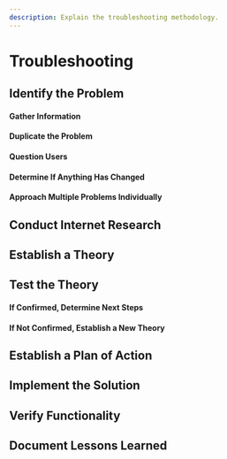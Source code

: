 ```yaml
---
description: Explain the troubleshooting methodology.
---
```


# Troubleshooting

## Identify the Problem

#### Gather Information

#### Duplicate the Problem

#### Question Users

#### Determine If Anything Has Changed

#### Approach Multiple Problems Individually

## Conduct Internet Research

## Establish a Theory

## Test the Theory

#### If Confirmed, Determine Next Steps

#### If Not Confirmed, Establish a New Theory

## Establish a Plan of Action

## Implement the Solution

## Verify Functionality

## Document Lessons Learned

